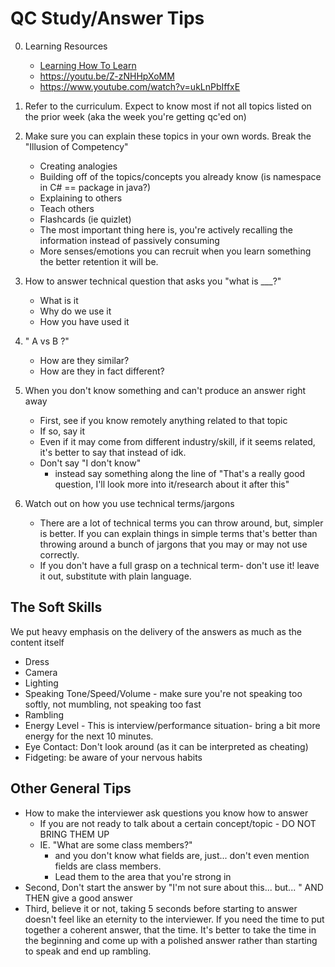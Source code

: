 # QC Study/Answer Tips

0. Learning Resources
    - [Learning How To Learn](https://www.coursera.org/learn/learning-how-to-learn)
    - https://youtu.be/Z-zNHHpXoMM
    - https://www.youtube.com/watch?v=ukLnPbIffxE

1. Refer to the curriculum. Expect to know most if not all topics listed on the prior week (aka the week you're getting qc'ed on)

2. Make sure you can explain these topics in your own words. Break the "Illusion of Competency"
    - Creating analogies
    - Building off of the topics/concepts you already know (is namespace in C# == package in java?)
    - Explaining to others
    - Teach others
    - Flashcards (ie quizlet)
    - The most important thing here is, you're actively recalling the information instead of passively consuming
    - More senses/emotions you can recruit when you learn something the better retention it will be.

3. How to answer technical question that asks you "what is ___?"
    - What is it
    - Why do we use it
    - How you have used it

4. " A vs B ?"
    - How are they similar?
    - How are they in fact different?

5. When you don't know something and can't produce an answer right away
    - First, see if you know remotely anything related to that topic
    - If so, say it
    - Even if it may come from different industry/skill, if it seems related, it's better to say that instead of idk.
    - Don't say "I don't know"
        - instead say something along the line of "That's a really good question, I'll look more into it/research about it after this"

6. Watch out on how you use technical terms/jargons
    - There are a lot of technical terms you can throw around, but, simpler is better. If you can explain things in simple terms that's better than throwing around a bunch of jargons that you may or may not use correctly.
    - If you don't have a full grasp on a technical term- don't use it! leave it out, substitute with plain language.


## The Soft Skills 
We put heavy emphasis on the delivery of the answers as much as the content itself
- Dress
- Camera 
- Lighting
- Speaking Tone/Speed/Volume - make sure you're not speaking too softly, not mumbling, not speaking too fast
- Rambling
- Energy Level - This is interview/performance situation- bring  a bit more energy for the next 10 minutes.
- Eye Contact: Don't look around (as it can be interpreted as cheating)
- Fidgeting: be aware of your nervous habits 

## Other General Tips
- How to make the interviewer ask questions you know how to answer
    - If you are not ready to talk about a certain concept/topic - DO NOT BRING THEM UP
    - IE. "What are some class members?"
        - and you don't know what fields are, just... don't even mention fields are class members.
        - Lead them to the area that you're strong in
- Second, Don't start the answer by "I'm not sure about this... but... " AND THEN give a good answer
- Third, believe it or not, taking 5 seconds before starting to answer doesn't feel like an eternity to the interviewer. If you need the time to put together a coherent answer, that the time. It's better to take the time in the beginning and come up with a polished answer rather than starting to speak and end up rambling.